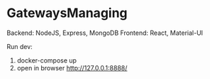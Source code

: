 # GatewaysManaging

Backend: NodeJS, Express, MongoDB
Frontend: React, Material-UI

Run dev:
1) docker-compose up
2) open in browser http://127.0.0.1:8888/
  
